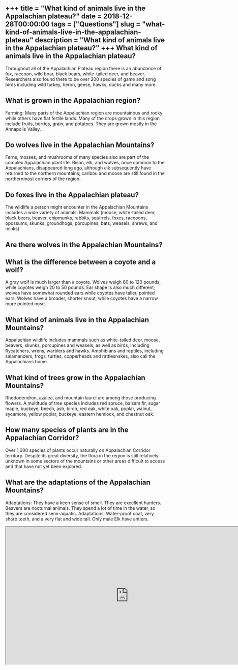 +++
title = "What kind of animals live in the Appalachian plateau?"
date = 2018-12-28T00:00:00
tags = ["Questions"]
slug = "what-kind-of-animals-live-in-the-appalachian-plateau"
description = "What kind of animals live in the Appalachian plateau?"
+++
What kind of animals live in the Appalachian plateau?
-----------------------------------------------------

Throughout all of the Appalachian Plateau region there is an abundance of fox, raccoon, wild boar, black bears, white-tailed deer, and beaver. Researchers also found there to be over 200 species of game and song birds including wild turkey, heron, geese, hawks, ducks and many more.

What is grown in the Appalachian region?
----------------------------------------

Farming: Many parts of the Appalachian region are mountainous and rocky while others have flat fertile lands. Many of the crops grown in this region include fruits, berries, grain, and potatoes. They are grown mostly in the Annapolis Valley.

Do wolves live in the Appalachian Mountains?
--------------------------------------------

Ferns, mosses, and mushrooms of many species also are part of the complex Appalachian plant life. Bison, elk, and wolves, once common to the Appalachians, disappeared long ago, although elk subsequently have returned to the northern mountains; caribou and moose are still found in the northernmost corners of the region.

Do foxes live in the Appalachian plateau?
-----------------------------------------

The wildlife a person might encounter in the Appalachian Mountains includes a wide variety of animals: Mammals (moose, white-tailed deer, black bears, beaver, chipmunks, rabbits, squirrels, foxes, raccoons, opossums, skunks, groundhogs, porcupines, bats, weasels, shrews, and minks)

Are there wolves in the Appalachian Mountains?
----------------------------------------------

What is the difference between a coyote and a wolf?
---------------------------------------------------

A gray wolf is much larger than a coyote. Wolves weigh 80 to 120 pounds, while coyotes weigh 20 to 50 pounds. Ear shape is also much different; wolves have somewhat rounded ears while coyotes have taller, pointed ears. Wolves have a broader, shorter snout, while coyotes have a narrow more pointed nose.

What kind of animals live in the Appalachian Mountains?
-------------------------------------------------------

Appalachian wildlife includes mammals such as white-tailed deer, moose, beavers, skunks, porcupines and weasels, as well as birds, including flycatchers, wrens, warblers and hawks. Amphibians and reptiles, including salamanders, frogs, turtles, copperheads and rattlesnakes, also call the Appalachians home.

What kind of trees grow in the Appalachian Mountains?
-----------------------------------------------------

Rhododendron, azalea, and mountain laurel are among those producing flowers. A multitude of tree species includes red spruce, balsam fir, sugar maple, buckeye, beech, ash, birch, red oak, white oak, poplar, walnut, sycamore, yellow poplar, buckeye, eastern hemlock, and chestnut oak.

How many species of plants are in the Appalachian Corridor?
-----------------------------------------------------------

Over 1,000 species of plants occur naturally on Appalachian Corridor territory. Despite its great diversity, the flora in the region is still relatively unknown in some sectors of the mountains or other areas difficult to access and that have not yet been explored.

What are the adaptations of the Appalachian Mountains?
------------------------------------------------------

Adaptations: They have a keen sense of smell. They are excellent hunters. Beavers are nocturnal animals. They spend a lot of time in the water, so they are considered semi-aquatic. Adaptations: Water-proof coat, very sharp teeth, and a very flat and wide tail. Only male Elk have antlers.

<iframe allow="accelerometer; autoplay; clipboard-write; encrypted-media; gyroscope; picture-in-picture" allowfullscreen="" class="__youtube_prefs__  epyt-is-override  no-lazyload" data-no-lazy="1" data-origheight="433" data-origwidth="770" data-skipgform_ajax_framebjll="" height="433" id="_ytid_13802" loading="lazy" src="https://www.youtube.com/embed/Pi8xQzuKr3g?enablejsapi=1&autoplay=0&cc_load_policy=0&cc_lang_pref=&iv_load_policy=1&loop=0&modestbranding=0&rel=1&fs=1&playsinline=0&autohide=2&theme=dark&color=red&controls=1&" title="YouTube player" width="770"></iframe>